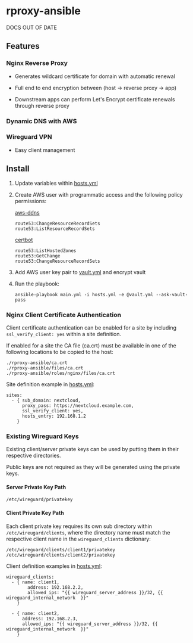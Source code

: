 # rproxy-ansible

DOCS OUT OF DATE

## Features

### Nginx Reverse Proxy

- Generates wildcard certificate for domain with automatic renewal

- Full end to end encryption between (host -> reverse proxy -> app)

- Downstream apps can perform Let's Encrypt certificate renewals through reverse proxy

### Dynamic DNS with AWS

### Wireguard VPN

- Easy client management

## Install

1. Update variables within [hosts.yml](https://github.com/basharkey/rproxy-ansible/blob/main/hosts.yml)

2. Create AWS user with programmatic access and the following policy permissions:

    [aws-ddns](https://github.com/basharkey/aws-ddns)
    
    ```
    route53:ChangeResourceRecordSets
    route53:ListResourceRecordSets
    ```
    
    [certbot](https://certbot-dns-route53.readthedocs.io/en/stable/)
    
    ```
    route53:ListHostedZones
    route53:GetChange
    route53:ChangeResourceRecordSets
    ```
3. Add AWS user key pair to [vault.yml](https://github.com/basharkey/rproxy-ansible/blob/main/vault.yml) and encrypt vault

4. Run the playbook:
    ```
    ansible-playbook main.yml -i hosts.yml -e @vault.yml --ask-vault-pass
    ```

### Nginx Client Certificate Authentication

Client certificate authentication can be enabled for a site by including `ssl_verify_client: yes` within a site definition.

If enabled for a site the CA file (ca.crt) must be available in one of the following locations to be copied to the host:

```
./rproxy-ansible/ca.crt
./rproxy-ansible/files/ca.crt
./rproxy-ansible/roles/nginx/files/ca.crt
```

Site definition example in [hosts.yml](https://github.com/basharkey/rproxy-ansible/blob/main/hosts.yml):

```
sites:
  - { sub_domain: nextcloud,
      proxy_pass: https://nextcloud.example.com,
      ssl_verify_client: yes,
      hosts_entry: 192.168.1.2
    }
```

### Existing Wireguard Keys

Existing client/server private keys can be used by putting them in their respective directories.

Public keys are not required as they will be generated using the private keys.

#### Server Private Key Path

```
/etc/wireguard/privatekey
```

#### Client Private Key Path

Each client private key requires its own sub directory within `/etc/wireugard/clients`, where the directory name must match the respective client name in the `wireguard_clients` dictionary:

```
/etc/wireguard/clients/client1/privatekey
/etc/wireguard/clients/client2/privatekey
```

Client definition examples in [hosts.yml](https://github.com/basharkey/rproxy-ansible/blob/main/hosts.yml):

```
wireguard_clients:
  - { name: client1,
        address: 192.168.2.2,
        allowed_ips: "{{ wireguard_server_address }}/32, {{ wireguard_internal_network  }}"
    }
  
  - { name: client2,
      address: 192.168.2.3,
      allowed_ips: "{{ wireguard_server_address }}/32, {{ wireguard_internal_network  }}"
    }
```
